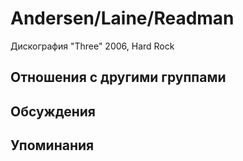 # Andersen/Laine/Readman

Дискография
"Three" 2006, Hard Rock

## Отношения с другими группами


## Обсуждения


## Упоминания


